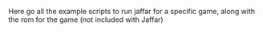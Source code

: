 Here go all the example scripts to run jaffar for a specific game, along with the rom for the game (not included with Jaffar)
